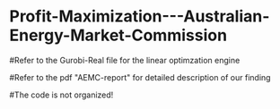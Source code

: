 # Profit-Maximization---Australian-Energy-Market-Commission

#Refer to the Gurobi-Real file for the linear optimzation engine

#Refer to the pdf "AEMC-report" for detailed description of our finding

#The code is not organized!
